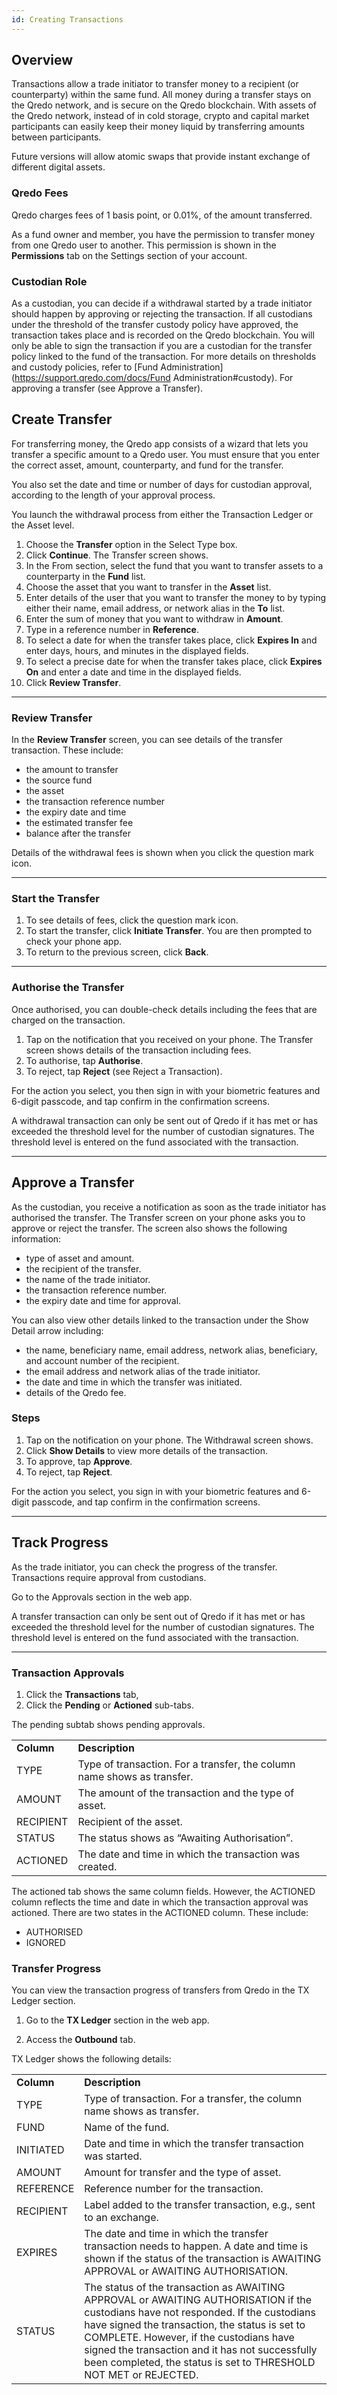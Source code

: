 ```yaml
---
id: Creating Transactions
---
```


Overview
---------

Transactions allow a trade initiator to transfer money to a recipient (or counterparty) within the same fund. All money during a transfer
stays on the Qredo network, and is secure on the Qredo blockchain. With assets of the Qredo network, instead of in cold storage, crypto and capital market participants
can easily keep their money liquid by transferring amounts between participants.

Future versions will allow atomic swaps that provide instant exchange of different digital assets.

### Qredo Fees

Qredo charges fees of 1 basis point, or 0.01%, of the amount transferred.

As a fund owner and member, you have the permission to transfer money from one Qredo user to another. This permission is shown in the **Permissions** tab on the Settings section of your account.

### Custodian Role

As a custodian, you can decide if a withdrawal started by a trade initiator should happen by approving or rejecting the transaction. If all custodians under the threshold of the transfer custody policy have approved, the transaction takes place and is recorded on the Qredo blockchain. You will only be able to sign the transaction if you are a custodian for the transfer policy linked to the fund of the transaction. For more details on thresholds and custody policies, refer to [Fund Administration](https://support.qredo.com/docs/Fund Administration#custody).
For approving a transfer (see Approve a Transfer).

Create Transfer
---------------

For transferring money, the Qredo app consists of a wizard that lets you transfer a specific amount to a Qredo user. You must ensure that you enter the correct asset, amount, counterparty, and fund for the transfer.

You also set the date and time or number of days for custodian approval, according to the length of your approval process.

You launch the withdrawal process from either the Transaction Ledger or the Asset level.

1. Choose the **Transfer** option in the Select Type box.
2. Click **Continue**. The Transfer screen shows.
3. In the From section, select the fund that you want to transfer assets to a counterparty in the **Fund** list.
4.  Choose the asset that you want to transfer in the **Asset** list.
5.  Enter details of the user that you want to transfer the money to by typing either their name, email address, or network alias in the **To** list.
6.  Enter the sum of money that you want to withdraw in **Amount**.
7.  Type in a reference number in **Reference**.
8.  To select a date for when the transfer takes place, click **Expires In** and enter days, hours, and minutes in the displayed fields.
9.  To select a precise date for when the transfer takes place, click **Expires On** and enter a date and time in the displayed fields.
10.  Click **Review Transfer**.

---

### Review Transfer

In the **Review Transfer** screen, you can see details of the transfer transaction. These include:

*   the amount to transfer
*   the source fund
*   the asset
*   the transaction reference number
*   the expiry date and time
*   the estimated transfer fee
*   balance after the transfer

Details of the withdrawal fees is shown when you click the question mark icon.

---

### Start the Transfer

1. To see details of fees, click the question mark icon.
2. To start the transfer, click **Initiate Transfer**. You are then prompted to check your phone app.
2. To return to the previous screen, click **Back**.

---

### Authorise the Transfer

Once authorised, you can double-check details including the fees that are charged on the transaction.

1.  Tap on the notification that you received on your phone. The Transfer screen shows details of the transaction including fees.
2.  To authorise, tap **Authorise**.
3.  To reject, tap **Reject** (see Reject a Transaction).

For the action you select, you then sign in with your biometric features and 6-digit passcode, and tap confirm in the confirmation screens.

A withdrawal transaction can only be sent out of Qredo if it has met or has exceeded the threshold level for the number of custodian signatures. The threshold level is entered on the fund associated with the transaction.

---

Approve a Transfer
------------------

As the custodian, you receive a notification as soon as the trade initiator has authorised the transfer. The Transfer screen on your phone asks you to approve or reject the transfer. The screen also shows the following information:

*   type of asset and amount.
*   the recipient of the transfer.
*   the name of the trade initiator.
*   the transaction reference number.
*   the expiry date and time for approval.

You can also view other details linked to the transaction under the Show Detail arrow including:

*   the name, beneficiary name, email address, network alias, beneficiary, and account number of the recipient.
*   the email address and network alias of the trade initiator.
*   the date and time in which the transfer was initiated.
*   details of the Qredo fee.

### Steps

1.  Tap on the notification on your phone. The Withdrawal screen shows.
2.  Click **Show Details** to view more details of the transaction.
3.  To approve, tap **Approve**.
4.  To reject, tap **Reject**.

For the action you select, you sign in with your biometric features and 6-digit passcode, and tap confirm in the confirmation screens.

---

Track Progress
--------------

As the trade initiator, you can check the progress of the transfer. Transactions require approval from custodians.

Go to the Approvals section in the web app.

A transfer transaction can only be sent out of Qredo if it has met or has exceeded the threshold level for the number of custodian signatures. The threshold level is entered on the fund associated with the transaction.

---

### Transaction Approvals

1.  Click the **Transactions** tab,
2.  Click the **Pending** or **Actioned** sub-tabs.

The pending subtab shows pending approvals.

|     |     |
| --- | --- |
| **Column** | **Description** |
| TYPE | Type of transaction. For a transfer, the column name shows as transfer. |
| AMOUNT | The amount of the transaction and the type of asset. |
| RECIPIENT | Recipient of the asset. |
| STATUS | The status shows as “Awaiting Authorisation”. |
| ACTIONED | The date and time in which the transaction was created. |


The actioned tab shows the same column fields. However, the ACTIONED column reflects the time and date in which the transaction approval was actioned. There are two states in the ACTIONED column. These include:

*   AUTHORISED
*   IGNORED

### Transfer Progress

You can view the transaction progress of transfers from Qredo in the TX Ledger section.

1.  Go to the **TX Ledger** section in the web app.

2.  Access the **Outbound** tab.

TX Ledger shows the following details:

|     |     |
| --- | --- |
| **Column** | **Description** |
| TYPE | Type of transaction. For a transfer, the column name shows as transfer. |
| FUND | Name of the fund. |
| INITIATED | Date and time in which the transfer transaction was started. |
| AMOUNT | Amount for transfer and the type of asset. |
| REFERENCE | Reference number for the transaction. |
| RECIPIENT | Label added to the transfer transaction, e.g., sent to an exchange. |
| EXPIRES | The date and time in which the transfer transaction needs to happen. A date and time is shown if the status of the transaction is AWAITING APPROVAL or AWAITING AUTHORISATION. |
| STATUS | The status of the transaction as AWAITING APPROVAL or AWAITING AUTHORISATION if the custodians have not responded. If the custodians have signed the transaction, the status is set to COMPLETE. However, if the custodians have signed the transaction and it has not successfully been completed, the status is set to THRESHOLD NOT MET or REJECTED. |


